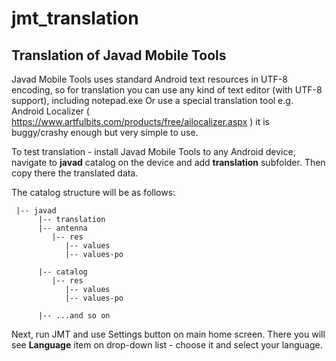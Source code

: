 # jmt_translation
## Translation of Javad Mobile Tools

Javad Mobile Tools uses standard Android text resources in UTF-8 encoding, so for translation you can use any kind of text editor (with UTF-8 support), including notepad.exe
Or use a special translation tool e.g. Android Localizer ( https://www.artfulbits.com/products/free/ailocalizer.aspx )
it is buggy/crashy enough but very simple to use.
 

To test translation - install Javad Mobile Tools to any Android device, navigate to **javad** catalog on the device and add **translation** subfolder. Then copy there the translated data.

The catalog structure will be as follows:

     |-- javad
          |-- translation
          |-- antenna
             |-- res
                |-- values
                |-- values-po
 
          |-- catalog
             |-- res
                |-- values
                |-- values-po

          |-- ...and so on

Next, run JMT and use Settings button on main home screen. There you will see **Language** item on drop-down list - choose it and select your language.